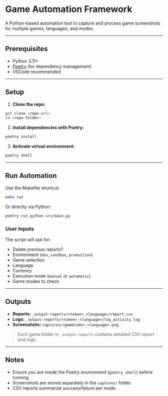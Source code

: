 # Game Automation Framework

A Python-based automation tool to capture and process game screenshots for multiple games, languages, and modes.

---

## Prerequisites

* Python 3.11+
* [Poetry](https://python-poetry.org/docs/#installation) (for dependency management)
* VSCode recommended

---

## Setup

1. **Clone the repo:**

```bash
git clone <repo-url>
cd <repo-folder>
```

2. **Install dependencies with Poetry:**

```bash
poetry install
```

3. **Activate virtual environment:**

```bash
poetry shell
```

---

## Run Automation

Use the Makefile shortcut:

```bash
make run
```

Or directly via Python:

```bash
poetry run python src/main.py
```

### User Inputs

The script will ask for:

* Delete previous reports?
* Environment (`dev`, `sandbox`, `production`)
* Game selection
* Language
* Currency
* Execution mode (`manual` or `automatic`)
* Game modes to check

---

## Outputs

* **Reports:** `_output-reports/<token>_<language>/report.csv`
* **Logs:** `_output-reports/<token>_<language>/log_activity.log`
* **Screenshots:** `captures/<gameCode>_<language>.png`

> Each game folder in `_output-reports` contains detailed CSV report and logs.

---

## Notes

* Ensure you are inside the Poetry environment (`poetry shell`) before running.
* Screenshots are stored separately in the `captures/` folder.
* CSV reports summarize success/failure per mode.
